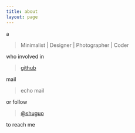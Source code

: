 ```yaml
---
title: about
layout: page
---
```


a

> Minimalist | Designer | Photographer | Coder

who involved in 

> [github](https://github.com/eastfoto)

mail 

> echo mail

or follow 

> [@shuguo](http://weibo.com/lishuguo/)

to reach me
